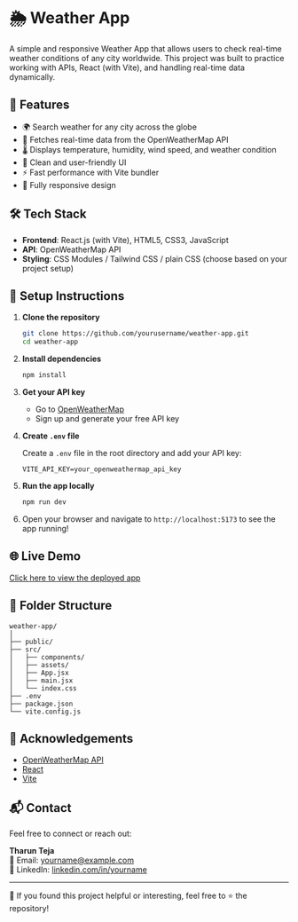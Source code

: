 # 🌦️ Weather App

A simple and responsive Weather App that allows users to check real-time weather conditions of any city worldwide. This project was built to practice working with APIs, React (with Vite), and handling real-time data dynamically.

## 🚀 Features

- 🌍 Search weather for any city across the globe  
- 📡 Fetches real-time data from the OpenWeatherMap API  
- 🌡️ Displays temperature, humidity, wind speed, and weather condition  
- 🎨 Clean and user-friendly UI  
- ⚡ Fast performance with Vite bundler  
- 📱 Fully responsive design  

## 🛠️ Tech Stack

- **Frontend**: React.js (with Vite), HTML5, CSS3, JavaScript  
- **API**: OpenWeatherMap API  
- **Styling**: CSS Modules / Tailwind CSS / plain CSS (choose based on your project setup)

## 🔧 Setup Instructions

1. **Clone the repository**

   ```bash
   git clone https://github.com/yourusername/weather-app.git
   cd weather-app
   ```

2. **Install dependencies**

   ```bash
   npm install
   ```

3. **Get your API key**

   - Go to [OpenWeatherMap](https://openweathermap.org/api)
   - Sign up and generate your free API key

4. **Create `.env` file**

   Create a `.env` file in the root directory and add your API key:

   ```
   VITE_API_KEY=your_openweathermap_api_key
   ```

5. **Run the app locally**

   ```bash
   npm run dev
   ```

6. Open your browser and navigate to `http://localhost:5173` to see the app running!



## 🌐 Live Demo

[Click here to view the deployed app](https://weather-q382rc01h-tharuns-projects-dec1b05d.vercel.app)

## 📁 Folder Structure

```
weather-app/
│
├── public/
├── src/
│   ├── components/
│   ├── assets/
│   ├── App.jsx
│   ├── main.jsx
│   └── index.css
├── .env
├── package.json
└── vite.config.js
```

## 🙌 Acknowledgements

- [OpenWeatherMap API](https://openweathermap.org/)
- [React](https://reactjs.org/)
- [Vite](https://vitejs.dev/)

## 📬 Contact

Feel free to connect or reach out:

**Tharun Teja**  
📧 Email: yourname@example.com  
💼 LinkedIn: [linkedin.com/in/yourname](https://linkedin.com/in/yourname)

---

🌟 If you found this project helpful or interesting, feel free to ⭐ the repository!
